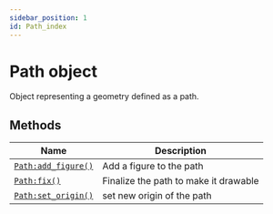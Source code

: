 ```yaml
---
sidebar_position: 1
id: Path_index
---
```


# Path object
Object representing a geometry defined as a path.

## Methods
|Name|Description|
|-|-|
|[```Path:add_figure()```](/libs/graphics/Path/Path-add_figure)|Add a figure to the path|
|[```Path:fix()```](/libs/graphics/Path/Path-fix)|Finalize the path to make it drawable|
|[```Path:set_origin()```](/libs/graphics/Path/Path-set_origin)|set new origin of the path|
